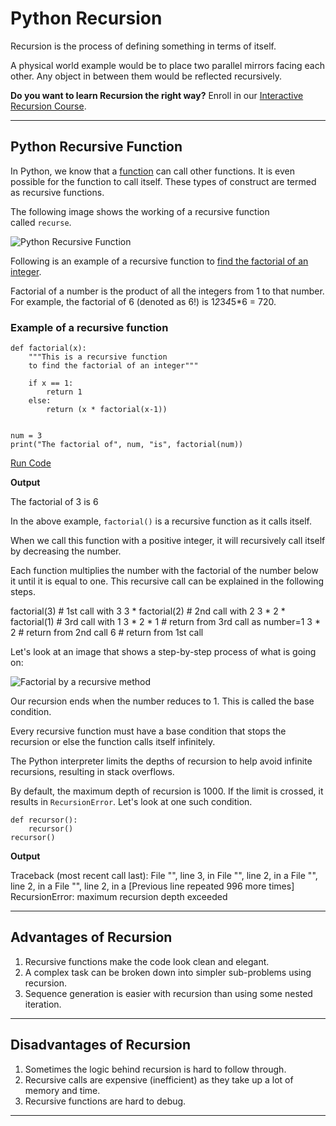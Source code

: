 # Python Recursion

Recursion is the process of defining something in terms of itself.

A physical world example would be to place two parallel mirrors facing each other. Any object in between them would be reflected recursively.

**Do you want to learn Recursion the right way?** Enroll in our [Interactive Recursion Course](https://programiz.pro/course/learn-recursion-with-python?utm_source=tutorial-body-top&utm_campaign=programiz&utm_medium=referral).

---

## Python Recursive Function

In Python, we know that a [function](https://www.programiz.com/python-programming/function) can call other functions. It is even possible for the function to call itself. These types of construct are termed as recursive functions.

The following image shows the working of a recursive function called `recurse`.

![Python Recursive Function](https://www.programiz.com/sites/tutorial2program/files/python-recursion-function.png "Python Recursive Function")

Following is an example of a recursive function to [find the factorial of an integer](https://www.programiz.com/python-programming/examples/factorial).

Factorial of a number is the product of all the integers from 1 to that number. For example, the factorial of 6 (denoted as 6!) is 1*2*3*4*5*6 = 720.

### Example of a recursive function

```
def factorial(x):
    """This is a recursive function
    to find the factorial of an integer"""

    if x == 1:
        return 1
    else:
        return (x * factorial(x-1))


num = 3
print("The factorial of", num, "is", factorial(num))
```

[Run Code](https://www.programiz.com/python-programming/online-compiler)

**Output**

The factorial of 3 is 6

In the above example, `factorial()` is a recursive function as it calls itself.

When we call this function with a positive integer, it will recursively call itself by decreasing the number.

Each function multiplies the number with the factorial of the number below it until it is equal to one. This recursive call can be explained in the following steps.

factorial(3)          # 1st call with 3
3 * factorial(2)      # 2nd call with 2
3 * 2 * factorial(1)  # 3rd call with 1
3 * 2 * 1             # return from 3rd call as number=1
3 * 2                 # return from 2nd call
6                     # return from 1st call

Let's look at an image that shows a step-by-step process of what is going on:

![Factorial by a recursive method](https://cdn.programiz.com/sites/tutorial2program/files/python-factorial-function.png "Factorial by a recursive method")

Our recursion ends when the number reduces to 1. This is called the base condition.

Every recursive function must have a base condition that stops the recursion or else the function calls itself infinitely.

The Python interpreter limits the depths of recursion to help avoid infinite recursions, resulting in stack overflows.

By default, the maximum depth of recursion is 1000. If the limit is crossed, it results in `RecursionError`. Let's look at one such condition.

```
def recursor():
    recursor()
recursor()
```

**Output**

Traceback (most recent call last):
  File "<string>", line 3, in <module>
  File "<string>", line 2, in a
  File "<string>", line 2, in a
  File "<string>", line 2, in a
  [Previous line repeated 996 more times]
RecursionError: maximum recursion depth exceeded

---

## Advantages of Recursion

1. Recursive functions make the code look clean and elegant.
2. A complex task can be broken down into simpler sub-problems using recursion.
3. Sequence generation is easier with recursion than using some nested iteration.

---

## Disadvantages of Recursion

1. Sometimes the logic behind recursion is hard to follow through.
2. Recursive calls are expensive (inefficient) as they take up a lot of memory and time.
3. Recursive functions are hard to debug.

---

